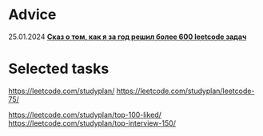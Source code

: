 <!-- <div dir="ltr"> -->

# Adviсe
25.01.2024 **[Сказ о том, как я за год решил более 600 leetcode задач](https://tproger.ru/articles/skaz-o-tom--kak-ya-za-god-rewil-bolee-600-leetcode-zadach)**               

# Selected tasks
https://leetcode.com/studyplan/
https://leetcode.com/studyplan/leetcode-75/

https://leetcode.com/studyplan/top-100-liked/       
https://leetcode.com/studyplan/top-interview-150/
</div>


